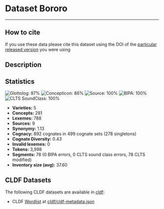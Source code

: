 # Dataset Bororo

--------------------------------------------------------------------------------

## How to cite

If you use these data please cite
this dataset using the DOI of the [particular released version](../../releases/) you were using

## Description


## Statistics


![Glottolog: 97%](https://img.shields.io/badge/Glottolog-97%25-green.svg "Glottolog: 97%")
![Concepticon: 86%](https://img.shields.io/badge/Concepticon-86%25-yellowgreen.svg "Concepticon: 86%")
![Source: 100%](https://img.shields.io/badge/Source-100%25-brightgreen.svg "Source: 100%")
![BIPA: 100%](https://img.shields.io/badge/BIPA-100%25-brightgreen.svg "BIPA: 100%")
![CLTS SoundClass: 100%](https://img.shields.io/badge/CLTS%20SoundClass-100%25-brightgreen.svg "CLTS SoundClass: 100%")

- **Varieties:** 5
- **Concepts:** 281
- **Lexemes:** 788
- **Sources:** 9
- **Synonymy:** 1.13
- **Cognacy:** 892 cognates in 499 cognate sets (278 singletons)
- **Cognate Diversity:** 0.43
- **Invalid lexemes:** 0
- **Tokens:** 3,998
- **Segments:** 78 (0 BIPA errors, 0 CLTS sound class errors, 78 CLTS modified)
- **Inventory size (avg):** 37.60

## CLDF Datasets

The following CLDF datasets are available in [cldf](cldf):

- CLDF [Wordlist](https://github.com/cldf/cldf/tree/master/modules/Wordlist) at [cldf/cldf-metadata.json](cldf/cldf-metadata.json)
